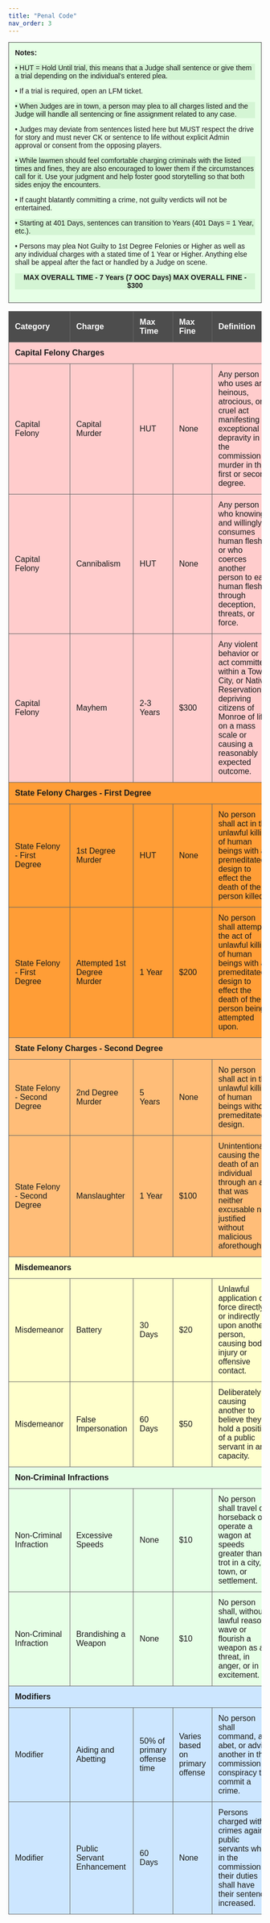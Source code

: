 ```yaml
---
title: "Penal Code"
nav_order: 3
---
```

<style>
    .penal-code-table {
        width: 100%;
        border-collapse: collapse;
        margin-bottom: 20px;
        font-family: Arial, sans-serif;
    }

    .penal-code-table th, .penal-code-table td {
        border: 1px solid #666;
        padding: 12px;
        text-align: left;
    }

    .penal-code-table th {
        background-color: #4d4d4d;
        color: #ffffff;
    }

    .category-header {
        background-color: #333;
        color: #ffffff;
        font-weight: bold;
        text-align: center;
        padding: 15px;
    }

    .capital-felony {
        background-color: #ffcccc;
    }

    .state-felony-first-degree {
        background-color: #ff9d36;
    }

    .state-felony-second-degree {
        background-color: #ffbd78;
    }

    .misdemeanor {
        background-color: #ffffcc;
    }

    .non-criminal-infraction {
        background-color: #e6ffe6;
    }

    .modifier {
        background-color: #cce6ff;
    }

    .important-note {
        background-color: #e6ffe6;
        border: 1px solid #4d4d4d;
        padding: 12px;
        margin: 5px 0; /* Adjust the value to control the spacing between sentences */
        font-family: Arial, sans-serif;
    }
    .important-note p:nth-child(odd) {
    background-color: #e6ffe6; /* Lighter color */
}

    .important-note p:nth-child(even) {
    background-color: #d4f5d4; /* Slightly darker shade for contrast */
}

</style>

<div class="important-note">
    <strong>Notes:</strong>
    <p>• HUT = Hold Until trial, this means that a Judge shall sentence or give them a trial depending on the individual's entered plea.</p>
    <p>• If a trial is required, open an LFM ticket.</p>
    <p>• When Judges are in town, a person may plea to all charges listed and the Judge will handle all sentencing or fine assignment related to any case.</p>
    <p>• Judges may deviate from sentences listed here but MUST respect the drive for story and must never CK or sentence to life without explicit Admin approval or consent from the opposing players.</p>
    <p>• While lawmen should feel comfortable charging criminals with the listed times and fines, they are also encouraged to lower them if the circumstances call for it. Use your judgment and help foster good storytelling so that both sides enjoy the encounters.</p>
    <p>• If caught blatantly committing a crime, not guilty verdicts will not be entertained.</p>
    <p>• Starting at 401 Days, sentences can transition to Years (401 Days = 1 Year, etc.).</p>
    <p>• Persons may plea Not Guilty to 1st Degree Felonies or Higher as well as any individual charges with a stated time of 1 Year or Higher. Anything else shall be appeal after the fact or handled by a Judge on scene.</p>
    <p style="text-align: center;"><strong>MAX OVERALL TIME -  7 Years (7 OOC Days) MAX OVERALL FINE - $300</strong></p>
</div>

<table class="penal-code-table">
    <thead>
        <tr>
            <th>Category</th>
            <th>Charge</th>
            <th>Max Time</th>
            <th>Max Fine</th>
            <th>Definition</th>
        </tr>
    </thead>
    <tbody>
        <!-- Capital Felonies Header -->
        <tr>
            <td colspan="5" class="capital-felony"><strong>Capital Felony Charges</strong></td>
        </tr>
        <tr class="capital-felony">
            <td>Capital Felony</td>
            <td>Capital Murder</td>
            <td>HUT</td>
            <td>None</td>
            <td>Any person who uses any heinous, atrocious, or cruel act manifesting exceptional depravity in the commission of murder in the first or second degree.</td>
        </tr>
        <tr class="capital-felony">
            <td>Capital Felony</td>
            <td>Cannibalism</td>
            <td>HUT</td>
            <td>None</td>
            <td>Any person who knowingly and willingly consumes human flesh, or who coerces another person to eat human flesh through deception, threats, or force.</td>
        </tr>
        <tr class="capital-felony">
            <td>Capital Felony</td>
            <td>Mayhem</td>
            <td>2-3 Years</td>
            <td>$300</td>
            <td>Any violent behavior or act committed within a Town, City, or Native Reservation, depriving citizens of Monroe of life on a mass scale or causing a reasonably expected outcome.</td>
        </tr>
        <!-- State Felonies - First Degree Header -->
        <tr>
            <td colspan="5" class="state-felony-first-degree "><strong>State Felony Charges - First Degree</strong></td>
        </tr>
        <tr class="state-felony-first-degree">
            <td>State Felony - First Degree</td>
            <td>1st Degree Murder</td>
            <td>HUT</td>
            <td>None</td>
            <td>No person shall act in the unlawful killing of human beings with a premeditated design to effect the death of the person killed.</td>
        </tr>
        <tr class="state-felony-first-degree">
            <td>State Felony - First Degree</td>
            <td>Attempted 1st Degree Murder</td>
            <td>1 Year</td>
            <td>$200</td>
            <td>No person shall attempt the act of unlawful killing of human beings with a premeditated design to effect the death of the person being attempted upon.</td>
        </tr>
        <!-- State Felonies - Second Degree Header -->
        <tr>
            <td colspan="5" class="state-felony-second-degree"><strong>State Felony Charges - Second Degree</strong></td>
        </tr>
        <tr class="state-felony-second-degree">
            <td>State Felony - Second Degree</td>
            <td>2nd Degree Murder</td>
            <td>5 Years</td>
            <td>None</td>
            <td>No person shall act in the unlawful killing of human beings without premeditated design.</td>
        </tr>
        <tr class="state-felony-second-degree">
            <td>State Felony - Second Degree</td>
            <td>Manslaughter</td>
            <td>1 Year</td>
            <td>$100</td>
            <td>Unintentionally causing the death of an individual through an act that was neither excusable nor justified without malicious aforethought.</td>
        </tr>
        <!-- Misdemeanors Header -->
        <tr>
            <td colspan="5" class="misdemeanor"><strong>Misdemeanors</strong></td>
        </tr>
        <tr class="misdemeanor">
            <td>Misdemeanor</td>
            <td>Battery</td>
            <td>30 Days</td>
            <td>$20</td>
            <td>Unlawful application of force directly or indirectly upon another person, causing bodily injury or offensive contact.</td>
        </tr>
        <tr class="misdemeanor">
            <td>Misdemeanor</td>
            <td>False Impersonation</td>
            <td>60 Days</td>
            <td>$50</td>
            <td>Deliberately causing another to believe they hold a position of a public servant in any capacity.</td>
        </tr>
        <!-- Non-Criminal Infractions Header -->
        <tr>
            <td colspan="5" class="non-criminal-infraction"><strong>Non-Criminal Infractions</strong></td>
        </tr>
        <tr class="non-criminal-infraction">
            <td>Non-Criminal Infraction</td>
            <td>Excessive Speeds</td>
            <td>None</td>
            <td>$10</td>
            <td>No person shall travel on horseback or operate a wagon at speeds greater than a trot in a city, town, or settlement.</td>
        </tr>
        <tr class="non-criminal-infraction">
            <td>Non-Criminal Infraction</td>
            <td>Brandishing a Weapon</td>
            <td>None</td>
            <td>$10</td>
            <td>No person shall, without lawful reason, wave or flourish a weapon as a threat, in anger, or in excitement.</td>
        </tr>
        <!-- Modifiers Header -->
        <tr>
            <td colspan="5" class="modifier"><strong>Modifiers</strong></td>
        </tr>
        <tr class="modifier">
            <td>Modifier</td>
            <td>Aiding and Abetting</td>
            <td>50% of primary offense time</td>
            <td>Varies based on primary offense</td>
            <td>No person shall command, aid, abet, or advise another in the commission or conspiracy to commit a crime.</td>
        </tr>
        <tr class="modifier">
            <td>Modifier</td>
            <td>Public Servant Enhancement</td>
            <td>60 Days</td>
            <td>None</td>
            <td>Persons charged with crimes against public servants while in the commission of their duties shall have their sentence increased.</td>
        </tr>
    </tbody>
</table>
